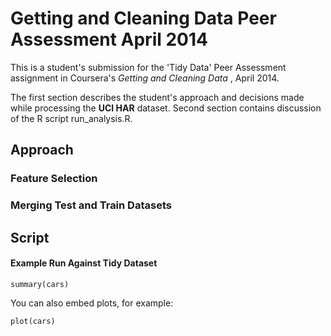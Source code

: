 Getting and Cleaning Data Peer Assessment April 2014
========================================================

This is a student's submission for the 'Tidy Data' Peer Assessment
assignment in Coursera's _Getting and Cleaning Data_ , April 2014.

The first section describes the student's approach and decisions made
while processing the **UCI HAR** dataset. Second section contains
discussion of the R script run_analysis.R. 


Approach
--------------------------------------------------------

### Feature Selection



### Merging Test and Train Datasets

Script
--------------------------------------------------------


#### Example Run Against Tidy Dataset



```{r}
summary(cars)
```

You can also embed plots, for example:

```{r fig.width=7, fig.height=6}
plot(cars)
```

